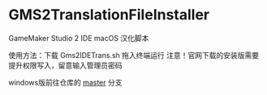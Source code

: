 # GMS2TranslationFileInstaller
 GameMaker Studio 2 IDE macOS 汉化脚本

使用方法：下载 Gms2IDETrans.sh 拖入终端运行
注意！官网下载的安装版需要提升权限写入，留意输入管理员密码

 windows版前往仓库的 [master](https://github.com/GamemakerChina/GMS2TranslationFileInstaller) 分支
